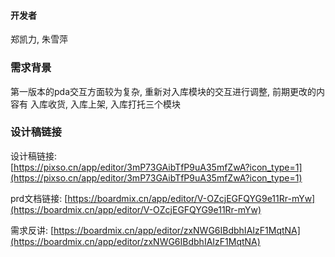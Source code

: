 #### 开发者
  郑凯力, 朱雪萍
  
### 需求背景  
第一版本的pda交互方面较为复杂, 重新对入库模块的交互进行调整, 前期更改的内容有 入库收货, 入库上架, 入库打托三个模块


### 设计稿链接
设计稿链接: <br> 
[https://pixso.cn/app/editor/3mP73GAibTfP9uA35mfZwA?icon_type=1](https://pixso.cn/app/editor/3mP73GAibTfP9uA35mfZwA?icon_type=1)


prd文档链接: 
[https://boardmix.cn/app/editor/V-OZcjEGFQYG9e11Rr-mYw](https://boardmix.cn/app/editor/V-OZcjEGFQYG9e11Rr-mYw)


需求反讲: 
[https://boardmix.cn/app/editor/zxNWG6IBdbhIAIzF1MqtNA](https://boardmix.cn/app/editor/zxNWG6IBdbhIAIzF1MqtNA)


